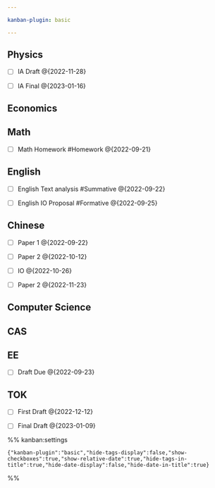 ```yaml
---

kanban-plugin: basic

---
```


## Physics

- [ ] IA Draft @{2022-11-28}
- [ ] IA Final @{2023-01-16}


## Economics



## Math

- [ ] Math Homework #Homework @{2022-09-21}


## English

- [ ] English Text analysis #Summative @{2022-09-22}
- [ ] English IO Proposal #Formative @{2022-09-25}


## Chinese

- [ ] Paper 1 @{2022-09-22}
- [ ] Paper 2 @{2022-10-12}
- [ ] IO @{2022-10-26}
- [ ] Paper 2 @{2022-11-23}


## Computer Science



## CAS



## EE

- [ ] Draft Due @{2022-09-23}


## TOK

- [ ] First Draft @{2022-12-12}
- [ ] Final Draft @{2023-01-09}




%% kanban:settings
```
{"kanban-plugin":"basic","hide-tags-display":false,"show-checkboxes":true,"show-relative-date":true,"hide-tags-in-title":true,"hide-date-display":false,"hide-date-in-title":true}
```
%%